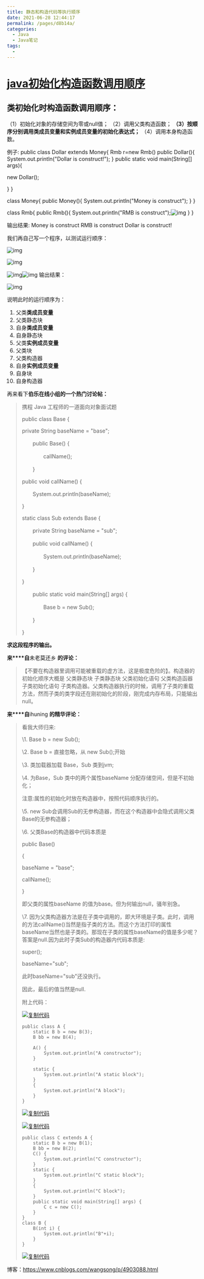 ```yaml
---
title: 静态和构造代码等执行顺序
date: 2021-06-28 12:44:17
permalink: /pages/d8b14a/
categories:
  - Java
  - Java笔记
tags:
  - 
---
```



# [java初始化构造函数调用顺序](https://www.cnblogs.com/wangsong/p/4903088.html)

## 类初始化时构造函数调用顺序：

 （1）初始化对象的存储空间为零或null值；
 （2）调用父类构造函数；
 **（3）按顺序分别调用类成员变量和实例成员变量的初始化表达式；**
 （4）调用本身构造函数。

例子:
public class Dollar extends Money{
   Rmb r=new Rmb()
   public Dollar(){
   System.out.println("Dollar is construct!");
   }
   public static void main(String[] args){

   new Dollar(); 

  }
}

class Money{
 public Money(){
 System.out.println("Money is construct");
 }
}

class Rmb{
 public Rmb(){
 System.out.println("RMB is construct");![img]()
 }
}

输出结果:
Money is construct
RMB is construct
Dollar is construct!

 

我们再自己写一个程序，以测试运行顺序：

![img](https://images2015.cnblogs.com/blog/750930/201510/750930-20151022225151833-70262470.png)

 

 

![img](https://images2015.cnblogs.com/blog/750930/201510/750930-20151022225221161-662905082.png)

![img]()![img]()
输出结果：

![img](https://images2015.cnblogs.com/blog/750930/201510/750930-20151022225241099-1828647990.png)

  说明此时的运行顺序为：

1.   父类**类成员变量**
2.   父类静态块
3.   自身**类成员变量**
4.   自身静态块
5.   父类**实例成员变量**
6.   父类块
7.   父类构造器
8.   自身**实例成员变量**
9.   自身块
10.   自身构造器 

 再来看下**伯乐在线小组的一个热门讨论帖：**

 

 

> 携程 Java 工程师的一道面向对象面试题
>
> public class Base {
>
> private String baseName = "base";
>
> 　　public Base() {
>
> 　　　　callName();
>
> 　　}
>
> public void callName() {
>
> 　　System.out.println(baseName);
>
> }
>
> static class Sub extends Base {
>
> 　　private String baseName = "sub";
>
> 　　public void callName() {
>
> 　　　　System.out.println(baseName);
>
> 　　}
>
> }
>
> 　　public static void main(String[] args) {
>
> 　　　　Base b = new Sub();
>
> 　　}
>
> }

 

**求这段程序的输出。**

 

**来****自**未老莫还乡 **的评论：**

 

> 【不要在构造器里调用可能被重载的虚方法，这是极度危险的】。构造器的初始化顺序大概是 父类静态块 子类静态块 父类初始化语句 父类构造函器 子类初始化语句 子类构造器。父类构造器执行的时候，调用了子类的重载方法，然而子类的类字段还在刚初始化的阶段，刚完成内存布局，只能输出null。

**来****自**ihuning **的精华评论：**

> 看我大师归来:
>
>  
>
> \1. Base b = new Sub();
>
>  
>
> \2. Base b = 直接忽略，从 new Sub();开始
>
>  
>
> \3. 类加载器加载 Base，Sub 类到jvm;
>
>  
>
> \4. 为Base，Sub 类中的两个属性baseName 分配存储空间，但是不初始化；
>
>  
>
> 注意:属性的初始化时放在构造器中，按照代码顺序执行的。
>
>  
>
> \5. new Sub会调用Sub的无参构造器，而在这个构造器中会隐式调用父类Base的无参构造器；
>
>  
>
> \6. 父类Base的构造器中代码本质是
>
>  
>
> public Base()
>
> {
>
> baseName = "base";
>
> callName();
>
> }
>
>  
>
> 即父类的属性baseName 的值为base。但为何输出null，骚年别急。
>
>  
>
> \7. 因为父类构造器方法是在子类中调用的，即大环境是子类。此时，调用的方法callName()当然是指子类的方法。而这个方法打印的属性baseName当然也是子类的。那现在子类的属性baseName的值是多少呢？答案是null.因为此时子类Sub的构造器内代码本质是:
>
>  
>
> super();
>
> baseName="sub";
>
> 此时baseName="sub"还没执行。
>
>  
>
> 因此，最后的值当然是null.
>
>  
>
>  附上代码：
>
> [![复制代码](https://common.cnblogs.com/images/copycode.gif)](javascript:void(0);)
>
> ```
> public class A {
>     static B b = new B(3);
>     B bb = new B(4);
> 
>     A() {
>         System.out.println("A constructor");
>     }
> 
>     static {
>         System.out.println("A static block");
>     }
>     {
>         System.out.println("A block");
>     }
> }
> ```
>
> [![复制代码](https://common.cnblogs.com/images/copycode.gif)](javascript:void(0);)
>
> [![复制代码](https://common.cnblogs.com/images/copycode.gif)](javascript:void(0);)
>
> ```
> public class C extends A {
>     static B b = new B(1);
>     B bb = new B(2);
>     C() {
>         System.out.println("C constructor");
>     }
>     static {
>         System.out.println("C static block");
>     }
>     {
>         System.out.println("C block");
>     }
>     public static void main(String[] args) {
>         C c = new C();
>     }
> }
> class B {
>     B(int i) {
>         System.out.println("B"+i);
>     }
> }
> ```
>
> [![复制代码](https://common.cnblogs.com/images/copycode.gif)](javascript:void(0);)
>
>  

博客：https://www.cnblogs.com/wangsong/p/4903088.html